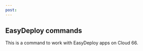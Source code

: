 ```yaml
---
post: 
---
```


## EasyDeploy commands

This is a command to work with EasyDeploy apps on Cloud 66.

